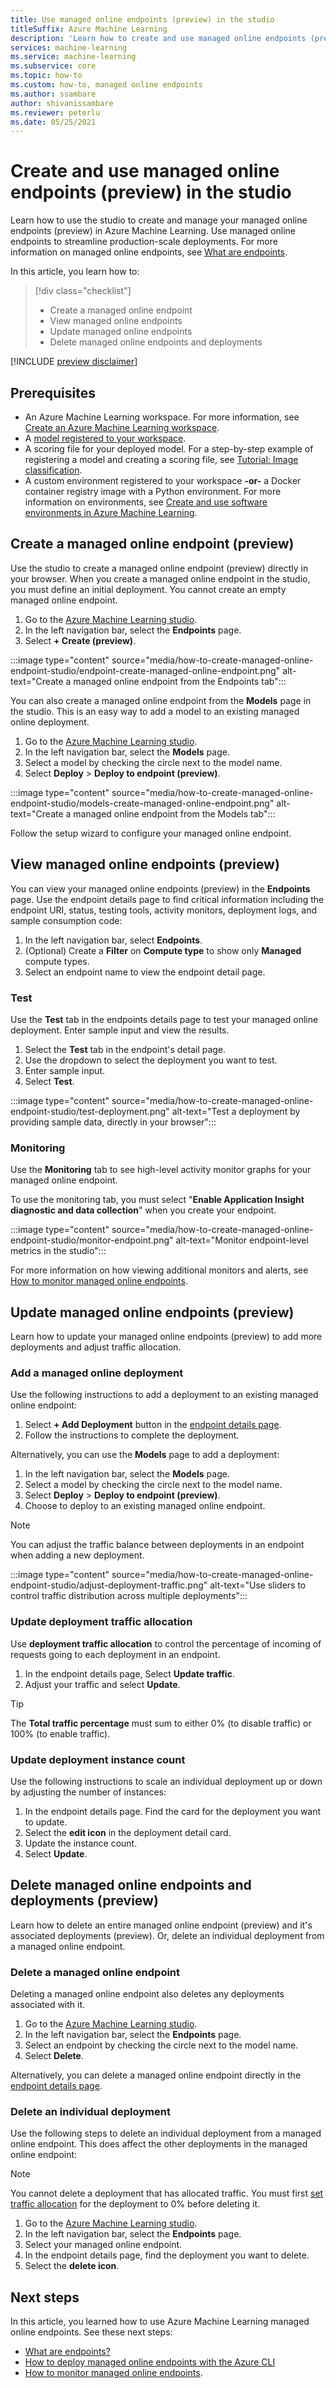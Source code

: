 ```yaml
---
title: Use managed online endpoints (preview) in the studio
titleSuffix: Azure Machine Learning
description: 'Learn how to create and use managed online endpoints (preview) using the Azure Machine Learning studio.'
services: machine-learning
ms.service: machine-learning
ms.subservice: core
ms.topic: how-to
ms.custom: how-to, managed online endpoints
ms.author: ssambare
author: shivanissambare
ms.reviewer: peterlu
ms.date: 05/25/2021
---
```


# Create and use managed online endpoints (preview) in the studio

Learn how to use the studio to create and manage your managed online endpoints (preview) in Azure Machine Learning. Use managed online endpoints to streamline production-scale deployments. For more information on managed online endpoints, see [What are endpoints](concept-endpoints.md).

In this article, you learn how to:

> [!div class="checklist"]
> * Create a managed online endpoint
> * View managed online endpoints
> * Update managed online endpoints
> * Delete managed online endpoints and deployments

[!INCLUDE [preview disclaimer](../../includes/machine-learning-preview-generic-disclaimer.md)]

## Prerequisites

- An Azure Machine Learning workspace. For more information, see [Create an Azure Machine Learning workspace](how-to-manage-workspace.md).
- A [model registered to your workspace](how-to-deploy-and-where.md#registermodel).
- A scoring file for your deployed model. For a step-by-step example of registering a model and creating a scoring file, see [Tutorial: Image classification](tutorial-train-models-with-aml.md).
- A custom environment registered to your workspace **-or-** a Docker container registry image with a Python environment. For more information on environments, see [Create and use software environments in Azure Machine Learning](how-to-use-environments.md).

## Create a managed online endpoint (preview)

Use the studio to create a managed online endpoint (preview) directly in your browser. When you create a managed online endpoint in the studio, you must define an initial deployment. You cannot create an empty managed online endpoint.

1. Go to the [Azure Machine Learning studio](https://ml.azure.com).
1. In the left navigation bar, select the **Endpoints** page.
1. Select **+ Create (preview)**.

:::image type="content" source="media/how-to-create-managed-online-endpoint-studio/endpoint-create-managed-online-endpoint.png" alt-text="Create a managed online endpoint from the Endpoints tab":::

You can also create a managed online endpoint from the **Models** page in the studio. This is an easy way to add a model to an existing managed online deployment.

1. Go to the [Azure Machine Learning studio](https://ml.azure.com).
1. In the left navigation bar, select the **Models** page.
1. Select a model by checking the circle next to the model name.
1. Select **Deploy** > **Deploy to endpoint (preview)**.

:::image type="content" source="media/how-to-create-managed-online-endpoint-studio/models-create-managed-online-endpoint.png" alt-text="Create a managed online endpoint from the Models tab":::

Follow the setup wizard to configure your managed online endpoint.

## View managed online endpoints (preview)

You can view your managed online endpoints (preview) in the **Endpoints** page. Use the endpoint details page to find critical information including the endpoint URI, status, testing tools, activity monitors, deployment logs, and sample consumption code:

1. In the left navigation bar, select **Endpoints**.
1. (Optional) Create a **Filter** on **Compute type** to show only **Managed** compute types.
1. Select an endpoint name to view the endpoint detail page.

### Test

Use the **Test** tab in the endpoints details page to test your managed online deployment. Enter sample input and view the results.

1. Select the **Test** tab in the endpoint's detail page.
1. Use the dropdown to select the deployment you want to test.
1. Enter sample input.
1. Select **Test**.

:::image type="content" source="media/how-to-create-managed-online-endpoint-studio/test-deployment.png" alt-text="Test a deployment by providing sample data, directly in your browser":::

### Monitoring

Use the **Monitoring** tab to see high-level activity monitor graphs for your managed online endpoint.

To use the monitoring tab, you must select "**Enable Application Insight diagnostic and data collection**" when you create your endpoint.

:::image type="content" source="media/how-to-create-managed-online-endpoint-studio/monitor-endpoint.png" alt-text="Monitor endpoint-level metrics in the studio":::

For more information on how viewing additional monitors and alerts, see [How to monitor managed online endpoints](how-to-monitor-online-endpoints.md).

## Update managed online endpoints (preview)

Learn how to update your managed online endpoints (preview) to add more deployments and adjust traffic allocation.

### Add a managed online deployment

Use the following instructions to add a deployment to an existing managed online endpoint:

1. Select **+ Add Deployment** button in the [endpoint details page](#view-managed-online-endpoints-preview).
2. Follow the instructions to complete the deployment.

Alternatively, you can use the **Models** page to add a deployment:

1. In the left navigation bar, select the **Models** page.
1. Select a model by checking the circle next to the model name.
1. Select **Deploy** > **Deploy to endpoint (preview)**.
1. Choose to deploy to an existing managed online endpoint.

> [!NOTE]
> You can adjust the traffic balance between deployments in an endpoint when adding a new deployment.
>
> :::image type="content" source="media/how-to-create-managed-online-endpoint-studio/adjust-deployment-traffic.png" alt-text="Use sliders to control traffic distribution across multiple deployments":::

### Update deployment traffic allocation

Use **deployment traffic allocation** to control the percentage of incoming of requests going to each deployment in an endpoint.

1. In the endpoint details page, Select  **Update traffic**.
2. Adjust your traffic and select **Update**.

> [!TIP]
> The **Total traffic percentage** must sum to either 0% (to disable traffic) or 100% (to enable traffic).

### Update deployment instance count

Use the following instructions to scale an individual deployment up or down by adjusting the number of instances:

1. In the endpoint details page. Find the card for the deployment you want to update.
1. Select the **edit icon** in the deployment detail card.
1. Update the instance count.
1. Select **Update**.


## Delete managed online endpoints and deployments (preview)

Learn how to delete an entire managed online endpoint (preview) and it's associated deployments (preview). Or, delete an individual deployment from a managed online endpoint.

### Delete a managed online endpoint

Deleting a managed online endpoint also deletes any deployments associated with it.

1. Go to the [Azure Machine Learning studio](https://ml.azure.com).
1. In the left navigation bar, select the **Endpoints** page.
1. Select an endpoint by checking the circle next to the model name.
1. Select **Delete**.

Alternatively, you can delete a managed online endpoint directly in the [endpoint details page](#view-managed-online-endpoints-preview). 


### Delete an individual deployment

Use the following steps to delete an individual deployment from a managed online endpoint. This does affect the other deployments in the managed online endpoint:

> [!NOTE]
> You cannot delete a deployment that has allocated traffic. You must first [set traffic allocation](#update-deployment-traffic-allocation) for the deployment to 0% before deleting it.

1. Go to the [Azure Machine Learning studio](https://ml.azure.com).
1. In the left navigation bar, select the **Endpoints** page.
1. Select your managed online endpoint.
1. In the endpoint details page, find the deployment you want to delete.
1. Select the **delete icon**.

## Next steps

In this article, you learned how to use Azure Machine Learning managed online endpoints. See these next steps:

- [What are endpoints?](concept-endpoints.md)
- [How to deploy managed online endpoints with the Azure CLI](how-to-deploy-managed-online-endpoints.md)
- [How to monitor managed online endpoints](how-to-monitor-online-endpoints.md).

